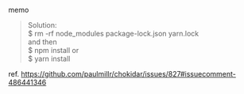 memo
> Solution:  
$ rm -rf node_modules package-lock.json yarn.lock  
and then  
$ npm install
or  
$ yarn install  
    
ref. https://github.com/paulmillr/chokidar/issues/827#issuecomment-486441346
